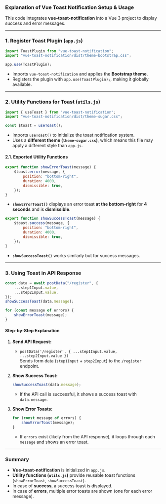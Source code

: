 ### **Explanation of Vue Toast Notification Setup & Usage**

This code integrates **vue-toast-notification** into a Vue 3 project to display success and error messages.

---

### **1. Register Toast Plugin (`app.js`)**

```js
import ToastPlugin from "vue-toast-notification";
import "vue-toast-notification/dist/theme-bootstrap.css";

app.use(ToastPlugin);
```

-   Imports `vue-toast-notification` and applies the **Bootstrap theme**.
-   Registers the plugin with `app.use(ToastPlugin);`, making it globally available.

---

### **2. Utility Functions for Toast (`utils.js`)**

```js
import { useToast } from "vue-toast-notification";
import "vue-toast-notification/dist/theme-sugar.css";

const $toast = useToast();
```

-   Imports `useToast()` to initialize the toast notification system.
-   Uses a **different theme (`theme-sugar.css`)**, which means this file may apply a different style than `app.js`.

#### **2.1. Exported Utility Functions**

```js
export function showErrorToast(message) {
    $toast.error(message, {
        position: "bottom-right",
        duration: 4000,
        dismissible: true,
    });
}
```

-   **`showErrorToast()`** displays an error toast **at the bottom-right** for **4 seconds** and is **dismissible**.

```js
export function showSuccessToast(message) {
    $toast.success(message, {
        position: "bottom-right",
        duration: 4000,
        dismissible: true,
    });
}
```

-   **`showSuccessToast()`** works similarly but for success messages.

---

### **3. Using Toast in API Response**

```js
const data = await postData("/register", {
    ...step1Input.value,
    ...step2Input.value,
});
showSuccessToast(data.message);

for (const message of errors) {
    showErrorToast(message);
}
```

#### **Step-by-Step Explanation**

1. **Send API Request:**

    - `postData('/register', { ...step1Input.value, ...step2Input.value })`  
      Sends form data (`step1Input` + `step2Input`) to the `/register` endpoint.

2. **Show Success Toast:**

    ```js
    showSuccessToast(data.message);
    ```

    - If the API call is successful, it shows a success toast with `data.message`.

3. **Show Error Toasts:**
    ```js
    for (const message of errors) {
        showErrorToast(message);
    }
    ```
    - If `errors` exist (likely from the API response), it loops through each `message` and shows an error toast.

---

### **Summary**

-   **Vue-toast-notification** is initialized in `app.js`.
-   **Utility functions (`utils.js`)** provide reusable toast functions (`showErrorToast`, `showSuccessToast`).
-   In case of **success**, a success toast is displayed.
-   In case of **errors**, multiple error toasts are shown (one for each error message).
